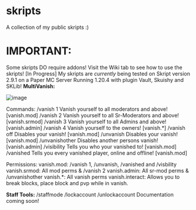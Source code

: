 # skripts
A collection of my public skripts :)
# IMPORTANT:
Some skripts DO require addons!
Visit the Wiki tab to see how to use the skripts! [In Progress]
My skripts are *currently* being tested on Skript version 2.9.1 on a Paper MC Server Running 1.20.4 with plugin Vault, Skuishy and SKLib! 
**MultiVanish:**

![image](https://github.com/user-attachments/assets/fc7b910f-b24b-4cb7-ae1d-886fc9d8baaa)

Commands:
/vanish 1
Vanish yourself to all moderators and above! [vanish.mod]
/vanish 2
Vanish yourself to all Sr-Moderators and above! [vanish.srmod]
/vanish 3
Vanish yourself to all Admins and above! [vanish.admin]
/vanish 4
Vanish yourself to the owners! [vanish.*]
/vanish off
Disables your vanish! [vanish.mod]
/unvanish
Disables your vanish! [vanish.mod]
/unvanishother <player>
Disables another persons vanish! [vanish.admin]
/visibility
Tells you who your vanished to! [vanish.mod]
/vanished
Tells you every vanished player, online and offline! [vanish.mod]

Permissions:
vanish.mod: /vanish 1, /unvanish, /vanished and /visbility
vanish.srmod: All mod perms & /vanish 2
vanish.admin: All sr-mod perms & /unvanishother
vanish.*: All vanish perms
vanish.interact: Allows you to break blocks, place block and pvp while in vanish. 


**Staff Tools:**
/staffmode
/lockaccount <player>
/unlockaccount <player>
Documentation coming soon!
